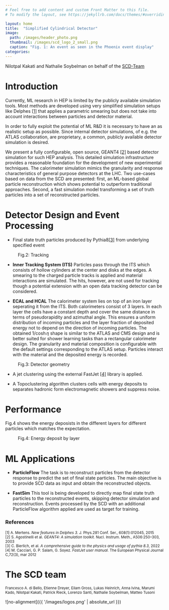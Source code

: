 ```yaml
---
# Feel free to add content and custom Front Matter to this file.
# To modify the layout, see https://jekyllrb.com/docs/themes/#overriding-theme-defaults

layout: home
title:  "Simplified Cylindrical Detector"
image: 
  path: /images/header_photo.png
  thumbnail: /images/scd_logo_2_small.png
  caption: "Fig. 1: An event as seen in the Phoenix event display"
categories:
---
```

<!-- <div align="center">
Nilotpal Kakati and Nathalie Soybelman on behalf of the [SCD-Team](#the-scd-team)
</div>
<br /> -->


Nilotpal Kakati and Nathalie Soybelman on behalf of the [SCD-Team](#the-scd-team)

# Introduction

Currently, ML research in HEP is limited by the publicly available simulation tools. Most methods are developed using very simplified simulation setups like Delphes [[1]](#delphes) that applies a parametric smearing but does not take into account interactions between particles and detector material.

In order to fully exploit the potential of ML R&D it is necessary to have an as realistic setup as possible. Since internal detector simulations, of e.g. the ATLAS collaboration, are proprietary, a common, publicly available detector simulation is desired.

We present a fully configurable, open source, GEANT4 [[2]](#geant) based detector simulation for such HEP analysis. This detailed simulation infrastructure provides a reasonable foundation for the development of new experimental techniques. The calorimeter simulation mimics the granularity and response characteristics of general purpose detectors at the LHC. Two use-cases based on data from the SCD are presented: first, an ML-based global particle reconstruction which shows potential to outperform traditional approaches. Second, a fast simulation model transforming a set of truth particles into a set of reconstructed particles.

# Detector Design and Event Processing

- Final state truth particles produced by Pythia8[[3]](#pyth) from underlying specified event

<figure style="width: 200px" class="align-right">
  <img src="{{ '/images/tracks.png' | absolute_url }}" alt="">
  <figcaption>Fig.2: Tracking</figcaption>
</figure> 

- **Inner Tracking System (ITS)** Particles pass through the ITS which consists of hollow cylinders at the center and disks at the edges. A smearing to the charged particle tracks is applied and material interactions are simulated. The hits, however, are not used for tracking though a potential extension with an open data tracking detector can be considered.

- **ECAL and HCAL** The calorimeter system lies on top of an iron layer seperating it from the ITS. Both calorimeters consist of 3 layers. In each layer the cells have a constant depth and cover the same distance in terms of pseudorapidity and azimuthal angle. This ensures a uniform distribution of incoming particles and the layer fraction of deposited energy not to depend on the direction of incoming particles. The obtained $1/\cosh \eta$ shape is similar to the ATLAS and CMS design and is better suited for shower learning tasks than a rectangular calorimeter design. The granularity and material composition is configurable with the default settings corresponding to the ATLAS setup. Particles interact with the material and the deposited energy is recorded.

<figure style="width: 300px" class="align-center">
  <img src="{{ '/images/scd_yz.png' | absolute_url }}" alt="">
  <figcaption>Fig.3: Detector geometry</figcaption>
</figure> 

- A jet clustering using the external FastJet [[4]](#fastj) library is applied.

- A Topoclustering algorithm clusters cells with energy deposits to separates hadronic form electromagnetic showers and suppress noise.

# Performance

Fig.4 shows the energy deposists in the different layers for different particles which matches the expectation.

<figure style="width: 200px" class="align-right">
  <img src="{{ '/images/layerdeposit.png' | absolute_url }}" alt="">
  <figcaption>Fig.4: Energy deposit by layer</figcaption>
</figure> 

# ML Applications 

- **ParticleFlow** The task is to reconstruct particles from the detector response to predict the set of final state particles. The main objective is to provide SCD data as input and obtain the reconstructed objects.

- **FastSim** This tool is being developed to directly map final state truth particles to the reconstructed events, skipping detector simulation and reconstruction. Events processed by the SCD with an additional ParticleFlow algorithm applied are used as target for training. 

### References

<sub><a name="delphes">[1]</a> A. Mertens. *New features in Delphes 3.* J. Phys.281 Conf. Ser., 608(1):012045, 2015</sub><br/>
<sub><a name="geant">[2]</a> S. Agostinelli et al. *GEANT4: A simulation toolkit.* Nucl. Instrum. Meth., A506:250–303, 2003</sub><br/>
<sub><a name="pyth">[3]</a> C. Bierlich, et al. *A comprehensive guide to the physics and usage of pythia 8.3*, 2022</sub><br/>
<sub><a name="fastj">[4]</a> M. Cacciari, G. P. Salam, G. Soyez. *FastJet user manual.* The European Physical Journal C,72(3), mar 2012</sub><br/>

# The SCD team

<sub>Francesco A. di Bello, Etienne Dreyer, Eilam Gross, Lukas Heinrich, Anna Ivina, Marumi Kado, Nilotpal Kakati, Patrick Rieck, Lorenzo Santi, Nathalie Soybelman, Matteo Tusoni</sub>


![no-alignment]({{ '/images/logos.png' | absolute_url }})
